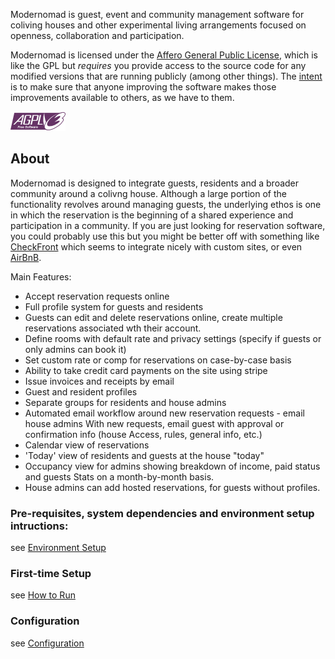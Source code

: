 Modernomad is guest, event and community management software for coliving
houses and other experimental living arrangements focused on openness,
collaboration and participation. 

Modernomad is licensed under the [Affero General Public License](agpl-3.0.txt),
which is like the GPL but *requires* you provide access to the source code for
any modified versions that are running publicly (among other things). The
[intent](http://www.gnu.org/licenses/why-affero-gpl.html) is to make sure that
anyone improving the software makes those improvements available to others, as
we have to them. 

<img src="media/img/agplv3-88x31.png" />

## About 
Modernomad is designed to integrate guests, residents and a broader community
around a colivng house. Although a large portion of the functionality revolves
around managing guests, the underlying ethos is one in which the reservation is
the beginning of a shared experience and participation in a community. If you
are just looking for reservation software, you could probably use this but you
might be better off with something like
[CheckFront](http://www.checkfront.com/) which seems to integrate nicely with
custom sites, or even [AirBnB](http://airbnb.com). 

Main Features:

- Accept reservation requests online
- Full profile system for guests and residents
- Guests can edit and delete reservations online, create multiple reservations
  associated wth their account. 
- Define rooms with default rate and privacy settings (specify if guests or
  only admins can book it)
- Set custom rate or comp for reservations on case-by-case basis
- Ability to take credit card payments on the site using stripe
- Issue invoices and receipts by email
- Guest and resident profiles 
- Separate groups for residents and house admins
- Automated email workflow around new reservation requests - email house admins
  With new requests, email guest with approval or confirmation info (house
  Access, rules, general info, etc.)
- Calendar view of reservations 
- 'Today' view of residents and guests at the house "today"
- Occupancy view for admins showing breakdown of income, paid status and guests
  Stats on a month-by-month basis. 
- House admins can add hosted reservations, for guests without profiles.

### Pre-requisites, system dependencies and environment setup intructions:
see [Environment Setup](docs/environment-setup.md)

### First-time Setup
see [How to Run](docs/how-to-run.md)

### Configuration
see [Configuration](docs/configuration.md)
